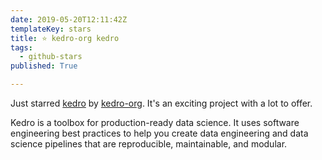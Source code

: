 ```yaml
---
date: 2019-05-20T12:11:42Z
templateKey: stars
title: ⭐ kedro-org kedro
tags:
  - github-stars
published: True

---
```


Just starred [kedro](https://github.com/kedro-org/kedro) by [kedro-org](https://github.com/kedro-org). It's an exciting project with a lot to offer.

Kedro is a toolbox for production-ready data science. It uses software engineering best practices to help you create data engineering and data science pipelines that are reproducible, maintainable, and modular.
